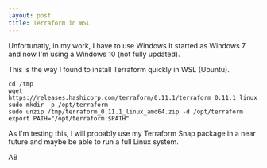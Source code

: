 ```yaml
---
layout: post
title: Terraform in WSL
---
```

Unfortunatly, in my work, I have to use Windows It started as Windows 7 and now I'm using a Windows 10 (not fully updated).

This is the way I found to install Terraform quickly in WSL (Ubuntu).

```
cd /tmp
wget https://releases.hashicorp.com/terraform/0.11.1/terraform_0.11.1_linux_amd64.zip
sudo mkdir -p /opt/terraform
sudo unzip /tmp/terraform_0.11.1_linux_amd64.zip -d /opt/terraform
export PATH="/opt/terraform:$PATH"
```

As I'm testing this, I will probably use my Terraform Snap package in a near future and maybe be able to run a full Linux system.

AB
